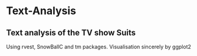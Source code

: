 # Text-Analysis
## Text analysis of the TV show Suits
Using rvest,  SnowBallC and tm packages. 
Visualisation sincerely by ggplot2
